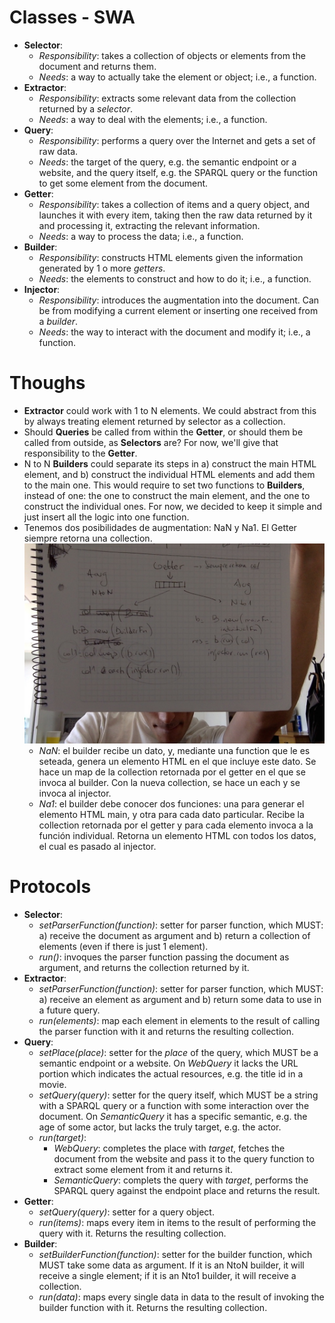 # Classes - SWA

* **Selector**:
	* *Responsibility*: takes a collection of objects or elements from the document and returns them.
	* *Needs*: a way to actually take the element or object; i.e., a function.
* **Extractor**:
	* *Responsibility*: extracts some relevant data from the collection returned by a *selector*.
	* *Needs*: a way to deal with the elements; i.e., a function.
* **Query**:
	* *Responsibility*: performs a query over the Internet and gets a set of raw data.
	* *Needs*: the target of the query, e.g. the semantic endpoint or a website, and the query itself, e.g. the SPARQL query or the function to get some element from the document. 
* **Getter**: 
	* *Responsibility*: takes a collection of items and a query object, and launches it with every item, taking then the raw data returned by it and processing it, extracting the relevant information.
	* *Needs*: a way to process the data; i.e., a function.
* **Builder**:
	* *Responsibility*: constructs HTML elements given the information generated by 1 o more *getters*.
	* *Needs*: the elements to construct and how to do it; i.e., a function.
* **Injector**:
	* *Responsibility*: introduces the augmentation into the document. Can be from modifying a current element or inserting one received from a *builder*.
	* *Needs*: the way to interact with the document and modify it; i.e., a function.

# Thoughs

* **Extractor** could work with 1 to N elements. We could abstract from this by always treating  element returned by selector as a collection.
* Should **Queries** be called from within the **Getter**, or should them be called from outside, as **Selectors** are? For now, we'll give that responsibility to the **Getter**.
* N to N **Builders** could separate its steps in a) construct the main HTML element, and b) construct the individual HTML elements and add them to the main one. This would require to set two functions to **Builders**, instead of one: the one to construct the main element, and the one to construct the individual ones. For now, we decided to keep it simple and just insert all the logic into one function.
* Tenemos dos posibilidades de augmentation: NaN y Na1. El Getter siempre retorna una collection.
![](./nan_na1.jpg)
	* *NaN*: el builder recibe un dato, y, mediante una function que le es seteada, genera un elemento HTML en el que incluye este dato. Se hace un map de la collection retornada por el getter en el que se invoca al builder. Con la nueva collection, se hace un each y se invoca al injector.
	* *Na1*: el builder debe conocer dos funciones: una para generar el elemento HTML main, y otra para cada dato particular. Recibe la collection retornada por el getter y para cada elemento invoca a la función individual. Retorna un elemento HTML con todos los datos, el cual es pasado al injector.

# Protocols

* **Selector**:
	* *setParserFunction(function)*: setter for parser function, which MUST: a) receive the document as argument and b) return a collection of elements (even if there is just 1 element).
	* *run()*: invoques the parser function passing the document as argument, and returns the collection returned by it.
* **Extractor**:
	* *setParserFunction(function)*: setter for parser function, which MUST: a) receive an element as argument and b) return some data to use in a future query.
	* *run(elements)*: map each element in elements to the result of calling the parser function with it and returns the resulting collection.
* **Query**:
	* *setPlace(place)*: setter for the *place* of the query, which MUST be a semantic endpoint or a website. On *WebQuery* it lacks the URL portion which indicates the actual resources, e.g. the title id in a movie.
	* *setQuery(query)*: setter for the query itself, which MUST be a string with a SPARQL query or a function with some interaction over the document. On *SemanticQuery* it has a specific semantic, e.g. the age of some actor, but lacks the truly target, e.g. the actor.
	* *run(target)*:
		* *WebQuery*: completes the place with *target*, fetches the document from the website and pass it to the query function to extract some element from it and returns it.
		* *SemanticQuery*: complets the query with *target*, performs the SPARQL query against the endpoint place and returns the result.
* **Getter**:
	* *setQuery(query)*: setter for a query object.
	* *run(items)*: maps every item in items to the result of performing the query with it. Returns the resulting collection.
* **Builder**:
	* *setBuilderFunction(function)*: setter for the builder function, which MUST take some data as argument. If it is an NtoN builder, it will receive a single element; if it is an Nto1 builder, it will receive a collection.
	* *run(data)*: maps every single data in data to the result of invoking the builder function with it. Returns the resulting collection.